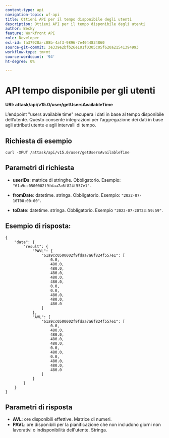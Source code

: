 ```yaml
---
content-type: api
navigation-topic: wf-api
title: Ottieni API per il tempo disponibile degli utenti
description: Ottieni API per il tempo disponibile degli utenti
author: Becky
feature: Workfront API
role: Developer
exl-id: fa37920a-c08b-4af3-9896-7e4044834860
source-git-commit: 3e339e2bfb26e101f0305c05f620a21541394993
workflow-type: tm+mt
source-wordcount: '94'
ht-degree: 0%

---
```


# API tempo disponibile per gli utenti

**URI: attask/api/v15.0/user/getUsersAvailableTime**

L’endpoint &quot;users available time&quot; recupera i dati in base al tempo disponibile dell’utente. Questo consente integrazioni per l’aggregazione dei dati in base agli attributi utente e agli intervalli di tempo.

## Richiesta di esempio

`curl -XPUT /attask/api/v15.0/user/getUsersAvailableTime`

## Parametri di richiesta

* **userIDs**: matrice di stringhe. Obbligatorio. Esempio: `"61a9cc0500002f9fdaa7a6f824f557e1"`.

* **fromDate**: datetime. stringa. Obbligatorio. Esempio: `"2022-07-10T00:00:00"`.

* **toDate**: datetime. stringa. Obbligatorio. Esempio `"2022-07-20T23:59:59"`.

## Esempio di risposta:

```
{
    "data": {
        "result": {
            "PAVL": {
                "61a9cc0500002f9fdaa7a6f824f557e1": [
                    0.0,
                    480.0,
                    480.0,
                    480.0,
                    480.0,
                    480.0,
                    0.0,
                    0.0,
                    480.0,
                    480.0,
                    480.0
                ]
            },
            "AVL": {
                "61a9cc0500002f9fdaa7a6f824f557e1": [
                    0.0,
                    480.0,
                    480.0,
                    480.0,
                    480.0,
                    0.0,
                    480.0,
                    0.0,
                    480.0,
                    480.0,
                    480.0
                ]
            }
        }
    }
}
```

## Parametri di risposta

* **AVL**: ore disponibili effettive. Matrice di numeri.
* **PAVL**: ore disponibili per la pianificazione che non includono giorni non lavorativi o indisponibilità dell&#39;utente. Stringa.
